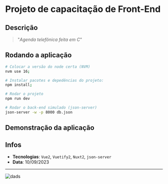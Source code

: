 # Projeto de capacitação de Front-End

## Descrição

> "_Agenda telefônica feita em C_"

## Rodando a aplicação

```bash
# Colocar a versão do node certa (NVM)
nvm use 16;

# Instalar pacotes e depedências do projeto:
npm install;

# Rodar o projeto
npm run dev

# Rodar o back-end simulado (json-server)
json-server -w -p 8000 db.json
```

## Demonstração da aplicação

## Infos

* **Tecnologias**: `Vue2`, `Vuetify2`, `Nuxt2`, `json-server`
* **Data**: 10/09/2023

---

![dads](banner.png)
